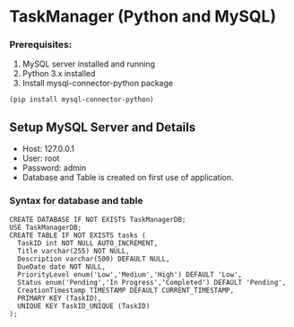 # TaskManager (Python and MySQL)
### Prerequisites:
1. MySQL server installed and running
2. Python 3.x installed
3. Install mysql-connector-python package
```
(pip install mysql-connector-python)
```
## Setup MySQL Server and Details
- Host: 127.0.0.1
- User: root
- Password: admin
- Database and Table is created on first use of application.
### Syntax for database and table
```
CREATE DATABASE IF NOT EXISTS TaskManagerDB;
USE TaskManagerDB;
CREATE TABLE IF NOT EXISTS tasks (
  TaskID int NOT NULL AUTO_INCREMENT,
  Title varchar(255) NOT NULL,
  Description varchar(500) DEFAULT NULL,
  DueDate date NOT NULL,
  PriorityLevel enum('Low','Medium','High') DEFAULT 'Low',
  Status enum('Pending','In Progress','Completed') DEFAULT 'Pending',
  CreationTimestamp TIMESTAMP DEFAULT CURRENT_TIMESTAMP,
  PRIMARY KEY (TaskID),
  UNIQUE KEY TaskID_UNIQUE (TaskID)
);
```
